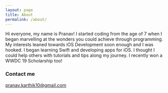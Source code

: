 ```yaml
---
layout: page
title: About
permalink: /about/
---
```


Hi everyone, my name is Pranav! I started coding from the age of 7 when I began marvelling at the wonders you could achieve through programming. My interests leaned towards iOS Development soon enough and I was hooked. I began learning Swift and developing apps for iOS. I thought I could help others with tutorials and tips along my journey. I recently won a WWDC 19 Scholarship too!


### Contact me

[pranav.karthik10@gmail.com](mailto:pranav.karthik10@gmail.com)
